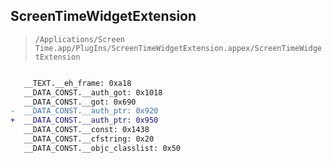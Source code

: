## ScreenTimeWidgetExtension

> `/Applications/Screen Time.app/PlugIns/ScreenTimeWidgetExtension.appex/ScreenTimeWidgetExtension`

```diff

   __TEXT.__eh_frame: 0xa18
   __DATA_CONST.__auth_got: 0x1018
   __DATA_CONST.__got: 0x690
-  __DATA_CONST.__auth_ptr: 0x920
+  __DATA_CONST.__auth_ptr: 0x950
   __DATA_CONST.__const: 0x1438
   __DATA_CONST.__cfstring: 0x20
   __DATA_CONST.__objc_classlist: 0x50

```
